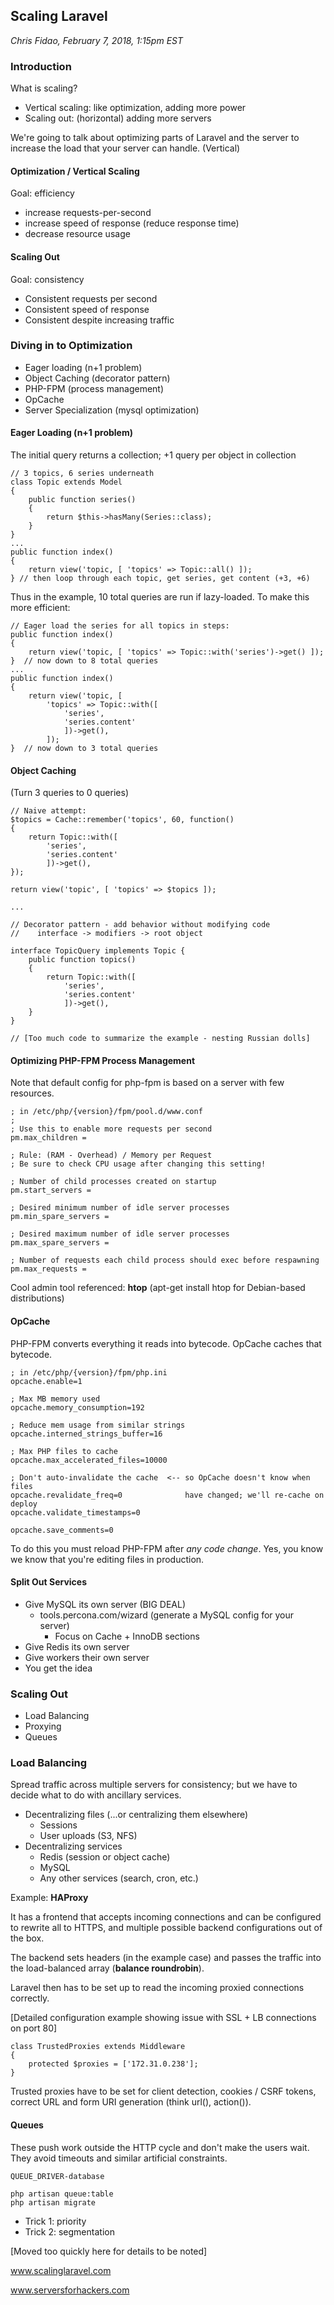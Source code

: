 Scaling Laravel
---------------

_Chris Fidao, February 7, 2018, 1:15pm EST_

### Introduction

What is scaling?

- Vertical scaling: like optimization, adding more power
- Scaling out: (horizontal) adding more servers

We're going to talk about optimizing parts of Laravel and the server to
increase the load that your server can handle.  (Vertical)

#### Optimization / Vertical Scaling

Goal: efficiency

- increase requests-per-second
- increase speed of response (reduce response time)
- decrease resource usage

#### Scaling Out

Goal: consistency

- Consistent requests per second
- Consistent speed of response
- Consistent despite increasing traffic

### Diving in to Optimization

- Eager loading (n+1 problem)
- Object Caching (decorator pattern)
- PHP-FPM (process management)
- OpCache
- Server Specialization (mysql optimization)

#### Eager Loading (n+1 problem)

The initial query returns a collection; +1 query per object in collection

```
// 3 topics, 6 series underneath
class Topic extends Model
{
    public function series()
    {
        return $this->hasMany(Series::class);
    }
}
...
public function index()
{
    return view('topic, [ 'topics' => Topic::all() ]);
} // then loop through each topic, get series, get content (+3, +6)
```

Thus in the example, 10 total queries are run if lazy-loaded.  To make this
more efficient:

```
// Eager load the series for all topics in steps:
public function index()
{
    return view('topic, [ 'topics' => Topic::with('series')->get() ]);
}  // now down to 8 total queries
...
public function index()
{
    return view('topic, [
        'topics' => Topic::with([
            'series',
            'series.content'
            ])->get(),
        ]);
}  // now down to 3 total queries
```

#### Object Caching

(Turn 3 queries to 0 queries)

```
// Naive attempt:
$topics = Cache::remember('topics', 60, function()
{
    return Topic::with([
        'series',
        'series.content'
        ])->get(),
});

return view('topic', [ 'topics' => $topics ]);

...

// Decorator pattern - add behavior without modifying code
//    interface -> modifiers -> root object

interface TopicQuery implements Topic {
    public function topics()
    {
        return Topic::with([
            'series',
            'series.content'
            ])->get(),
    }
}

// [Too much code to summarize the example - nesting Russian dolls]
```

#### Optimizing PHP-FPM Process Management

Note that default config for php-fpm is based on a server with few resources.

```
; in /etc/php/{version}/fpm/pool.d/www.conf
;
; Use this to enable more requests per second
pm.max_children = 

; Rule: (RAM - Overhead) / Memory per Request
; Be sure to check CPU usage after changing this setting!

; Number of child processes created on startup
pm.start_servers = 

; Desired minimum number of idle server processes
pm.min_spare_servers =

; Desired maximum number of idle server processes
pm.max_spare_servers =

; Number of requests each child process should exec before respawning
pm.max_requests =
```

Cool admin tool referenced: **htop** (apt-get install htop for Debian-based
distributions)

#### OpCache

PHP-FPM converts everything it reads into bytecode. OpCache
caches that bytecode.

```
; in /etc/php/{version}/fpm/php.ini
opcache.enable=1

; Max MB memory used
opcache.memory_consumption=192

; Reduce mem usage from similar strings
opcache.interned_strings_buffer=16

; Max PHP files to cache
opcache.max_accelerated_files=10000

; Don't auto-invalidate the cache  <-- so OpCache doesn't know when files
opcache.revalidate_freq=0              have changed; we'll re-cache on deploy
opcache.validate_timestamps=0

opcache.save_comments=0
```

To do this you must reload PHP-FPM after _any code change_.  Yes, you know
we know that you're editing files in production.

#### Split Out Services

- Give MySQL its own server (BIG DEAL)
    - tools.percona.com/wizard (generate a MySQL config for your server)
        - Focus on Cache + InnoDB sections
- Give Redis its own server
- Give workers their own server
- You get the idea

### Scaling Out

- Load Balancing
- Proxying
- Queues

### Load Balancing

Spread traffic across multiple servers for consistency; but we have to decide
what to do with ancillary services.

- Decentralizing files (...or centralizing them elsewhere)
    - Sessions
    - User uploads (S3, NFS)
- Decentralizing services 
    - Redis (session or object cache)
    - MySQL
    - Any other services (search, cron, etc.)

Example: **HAProxy**

It has a frontend that accepts incoming connections and can be configured to
rewrite all to HTTPS, and multiple possible backend configurations out of the
box.

The backend sets headers (in the example case) and passes the traffic into the
load-balanced array (**balance roundrobin**).

Laravel then has to be set up to read the incoming proxied connections correctly.

[Detailed configuration example showing issue with SSL + LB connections on port 80]

```
class TrustedProxies extends Middleware
{
    protected $proxies = ['172.31.0.238'];
}
```

Trusted proxies have to be set for client detection, cookies / CSRF tokens,
correct URL and form URI generation (think url(), action()).

#### Queues

These push work outside the HTTP cycle and don't make the users wait.  They
avoid timeouts and similar artificial constraints.

```
QUEUE_DRIVER-database

php artisan queue:table
php artisan migrate
```

- Trick 1: priority
- Trick 2: segmentation

[Moved too quickly here for details to be noted]

www.scalinglaravel.com

www.serversforhackers.com
